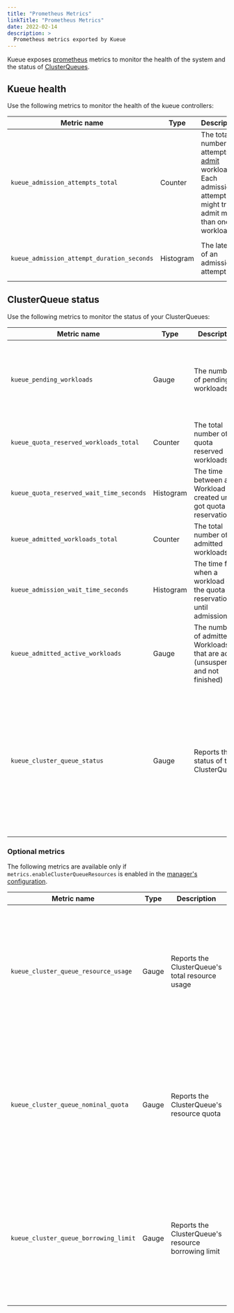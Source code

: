 ```yaml
---
title: "Prometheus Metrics"
linkTitle: "Prometheus Metrics"
date: 2022-02-14
description: >
  Prometheus metrics exported by Kueue
---
```


Kueue exposes [prometheus](https://prometheus.io) metrics to monitor the health
of the system and the status of [ClusterQueues](/docs/concepts/cluster_queue).

## Kueue health

Use the following metrics to monitor the health of the kueue controllers:

| Metric name | Type | Description | Labels |
| ----------- | ---- | ----------- | ------ |
| `kueue_admission_attempts_total` | Counter | The total number of attempts to [admit](/docs/concepts#admission) workloads. Each admission attempt might try to admit more than one workload. | `result`: possible values are `success` or `inadmissible` |
| `kueue_admission_attempt_duration_seconds` | Histogram | The latency of an admission attempt. | `result`: possible values are `success` or `inadmissible` |

## ClusterQueue status

Use the following metrics to monitor the status of your ClusterQueues:

| Metric name | Type | Description                                                                    | Labels |
| ----------- | ---- |--------------------------------------------------------------------------------| ------ |
| `kueue_pending_workloads` | Gauge | The number of pending workloads.                                               | `cluster_queue`: the name of the ClusterQueue<br> `status`: possible values are `active` or `inadmissible` |
| `kueue_quota_reserved_workloads_total` | Counter | The total number of quota reserved workloads.                               | `cluster_queue`: the name of the ClusterQueue |
| `kueue_quota_reserved_wait_time_seconds` | Histogram | The time between a Workload was created until it got quota reservation.                 | `cluster_queue`: the name of the ClusterQueue |
| `kueue_admitted_workloads_total` | Counter | The total number of admitted workloads.                                        | `cluster_queue`: the name of the ClusterQueue |
| `kueue_admission_wait_time_seconds` | Histogram | The time from when a workload got the quota reservation until admission.                 | `cluster_queue`: the name of the ClusterQueue |
| `kueue_admitted_active_workloads` | Gauge | The number of admitted Workloads that are active (unsuspended and not finished) | `cluster_queue`: the name of the ClusterQueue |
| `kueue_cluster_queue_status` | Gauge | Reports the status of the ClusterQueue                                         | `cluster_queue`: The name of the ClusterQueue<br> `status`: Possible values are `pending`, `active` or `terminated`. For a ClusterQueue, the metric only reports a value of 1 for one of the statuses. |

### Optional metrics

The following metrics are available only if `metrics.enableClusterQueueResources` is enabled in the [manager's configuration](/docs/installation/#install-a-custom-configured-released-version).

| Metric name | Type | Description | Labels |
| ----------- | ---- | ----------- | ------ |
| `kueue_cluster_queue_resource_usage` | Gauge | Reports the ClusterQueue's total resource usage |`cohort`: The cohort in which the queue belongs<br> `cluster_queue`: The name of the ClusterQueue<br> `flavor`: referenced flavor<br> `resource`: The resource name|
| `kueue_cluster_queue_nominal_quota` | Gauge | Reports the ClusterQueue's resource quota |`cohort`: The cohort in which the queue belongs<br> `cluster_queue`: The name of the ClusterQueue<br> `flavor`: referenced flavor<br> `resource`: The resource name|
| `kueue_cluster_queue_borrowing_limit` | Gauge | Reports the ClusterQueue's resource borrowing limit |`cohort`: The cohort in which the queue belongs<br> `cluster_queue`: The name of the ClusterQueue<br> `flavor`: referenced flavor<br> `resource`: The resource name|
